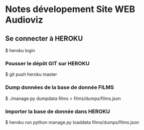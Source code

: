 # Notes dévelopement Site WEB Audioviz
## Se connecter à HEROKU
$ heroku login
### Pousser le dépôt GIT sur HEROKU 
$ git push heroku master
### Dump données de la base de donnée FILMS
$ ./manage.py dumpdata films > films/dumps/films.json
### Importer la base de donnée dans HEROKU
$ heroku run python manage.py loaddata films/dumps/films.json
